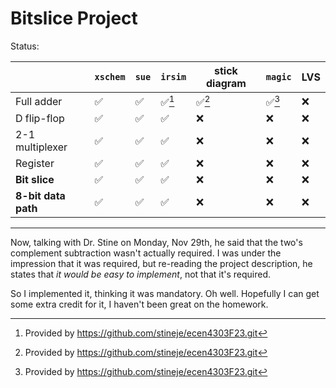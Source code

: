 # Bitslice Project

Status:

| |`xschem`|`sue`|`irsim`|stick diagram|`magic`|LVS|
|--|--|--|--|--|--|--|
|Full adder|✅|✅|✅[^1]|✅[^1]|✅[^1]|❌|
|D flip-flop|✅|✅|✅|❌|❌|❌|
|2-1 multiplexer|✅|✅|✅|❌|❌|❌|
|Register|✅|✅|✅|❌|❌|❌|
|__Bit slice__|✅|✅|✅|❌|❌|❌|
|__8-bit data path__|✅|✅|✅|❌|❌|❌|

---
Now, talking with Dr. Stine on Monday, Nov 29th, he said that the two's complement subtraction wasn't actually required.
I was under the impression that it was required, but re-reading the project description, he states that _it would be easy to implement_, not that it's required.

So I implemented it, thinking it was mandatory. Oh well. Hopefully I can get some extra credit for it, I haven't been great on the homework.

[^1]: Provided by https://github.com/stineje/ecen4303F23.git
